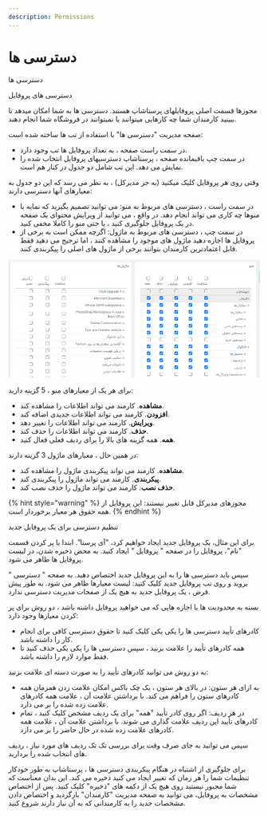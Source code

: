 ```yaml
---
description: Permissions
---
```


# دسترسی ها

دسترسی ها

دسترسی های پروفایل

مجوزها قسمت اصلی پروفایلهای پرستاشاپ هستند. دسترسی ها به شما امکان میدهد تا ببینید کارمندان شما چه کارهایی میتوانند یا نمیتوانند در فروشگاه شما انجام دهند.

صفحه مدیریت "دسترسی ها" با استفاده از تب ها ساخته شده است:

* در سمت راست صفحه ، به تعداد پروفایل ها تب وجود دارد.
* در سمت چپ باقیمانده صفحه ، پرستاشاپ دسترسیهای پروفایل انتخاب شده را نمایش می دهد. این تب شامل دو جدول در کنار هم است.

وقتی روی هر پروفایل کلیک میکنید \(به جز مدیرکل\) ، به نظر می رسد که این دو جدول به معیارهای آنها دسترسی دارند:

* در سمت راست ، دسترسی های مربوط به منو: می توانید تصمیم بگیرید که نمایه با منوها چه کاری می تواند انجام دهد. در واقع ، می توانید از ویرایش محتوای یک صفحه در یک پروفایل جلوگیری کنید ، یا حتی منو را کاملا مخفی کنید.
* در سمت چپ ، دسترسی های مربوط به ماژول: اگرچه ممکن است به برخی از پروفایل ها اجازه دهید ماژول های موجود را مشاهده کنند ، اما ترجیح می دهید فقط قابل اعتمادترین کارمندان بتوانند برخی از ماژول های اصلی را پیکربندی کنند.

![](../../../../.gitbook/assets/0%20%2878%29.png)

برای هر یک از معیارهای منو ، 5 گزینه دارید:

* **مشاهده**. کارمند می تواند اطلاعات را مشاهده کند.
* **افزودن**. کارمند می تواند اطلاعات جدیدی اضافه کند.
* **ویرایش**. کارمند می تواند اطلاعات را تغییر دهد.
* **حذف**. کارمند می تواند اطلاعات را حذف کند.
* **همه**. همه گزینه های بالا را برای ردیف فعلی فعال کنید.

در همین حال ، معیارهای ماژول 3 گزینه دارند:

* **مشاهده**. کارمند می تواند پیکربندی ماژول را مشاهده کند.
* **پیکربندی**. کارمند می تواند ماژول را پیکربندی کند.
* **حذف نصب**. کارمند می تواند ماژول را حذف نصب کند.

{% hint style="warning" %}
مجوزهای مدیرکل قابل تغییر نیستند: این پروفایل از همه حقوق هر معیار برخوردار است.
{% endhint %}

تنظیم دسترسی برای یک پروفایل جدید

برای این مثال، یک پروفایل جدید ایجاد خواهیم کرد، "آی پرستا". ابتدا با پر کردن قسمت "نام"، پروفایل را در صفحه " پروفایل " ایجاد کنید. به محض ذخیره شدن، در لیست پروفایل ها ظاهر می شود.

سپس باید دسترسی ها را به این پروفایل جدید اختصاص دهید. به صفحه " دسترسی " بروید و روی تب پروفایل جدید کلیک کنید: لیست معیارها ظاهر می شود. به طور پیش فرض ، یک پروفایل جدید به هیچ یک از صفحات مدیریت دسترسی ندارد.

بسته به محدودیت ها یا اجازه هایی که می خواهید پروفایل داشته باشد ، دو روش برای پر کردن معیارها وجود دارد:

* کادرهای تأیید دسترسی ها را یکی یکی کلیک کنید تا حقوق دسترسی کافی برای انجام کار را داشته باشد.
* همه کادرهای تأیید را علامت بزنید ، سپس دسترسی ها را یکی یکی حذف کنید تا فقط موارد لازم را داشته باشد.

به دو روش می توانید کادرهای تأیید را به صورت دسته ای علامت بزنید:

* به ازای هر ستون: در بالای هر ستون ، یک چک باکس امکان علامت زدن همزمان همه کادرهای ستون را فراهم می کند. با برداشتن علامت آن ، علامت همه کادرهای علامت زده شده را بر می دارد.
* در هر ردیف: اگر روی کادر تأیید "همه" برای یک ردیف مشخص کلیک کنید ، تمام کادرهای تأیید این ردیف علامت گذاری می شوند. با برداشتن علامت آن ، علامت همه کادرهای علامت زده شده در حال حاضر را بر می دارد.

سپس می توانید به جای صرف وقت برای بررسی تک تک ردیف های مورد نیاز ، ردیف های انتخاب شده را بردارید.

برای جلوگیری از اشتباه در هنگام پیکربندی دسترسی ها ، پرستاشاپ به طور خودکار تنظیمات شما را هر زمان که تغییر ایجاد می کنید ذخیره می کند. این بدان معناست که شما مجبور نیستید روی هیچ یک از دکمه های "ذخیره" کلیک کنید. پس از اختصاص مشخصات به پروفایل، می توانید به صفحه مدیریت "کارمندان" بازگردید و اختصاص دادن مشخصات جدید را به کارمندانی که به آن نیاز دارند شروع کنید.


